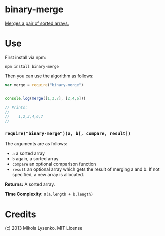binary-merge
============
[Merges a pair of sorted arrays.](http://en.wikipedia.org/wiki/Merge_algorithm)

Use
===
First install via npm:

    npm install binary-merge
    
Then you can use the algorithm as follows:


```javascript
var merge = require("binary-merge")


console.log(merge([1,3,7], [2,4,6]))

// Prints:
//
//    1,2,3,4,6,7
//
```

### `require("binary-merge")(a, b[, compare, result])`
The arguments are as follows:

* `a` a sorted array
* `b` again, a sorted array
* `compare` an optional comparison function
* `result` an optional array which gets the result of merging a and b.  If not specified, a new array is allocated.

**Returns:** A sorted array.

**Time Complexity:** `O(a.length + b.length)`

Credits
=======
(c) 2013 Mikola Lysenko. MIT License
